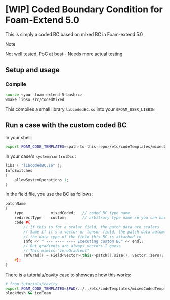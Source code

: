 # [WIP] Coded Boundary Condition for Foam-Extend 5.0

This is simply a coded BC based on mixed BC in Foam-extend 5.0

> [!Note]
> Not well tested, PoC at best - Needs more actual testing

## Setup and usage

### Compile

```bash
source <your-foam-extend-5-bashrc>
wmake libso src/codedMixed
```

This compiles a small library `libcodedBC.so` into your `$FOAM_USER_LIBBIN`

## Run a case with the custom coded BC

In your shell:
```bash
export FOAM_CODE_TEMPLATES=<path-to-this-repo>/etc/codeTemplates/mixedCodedTemplate
```

In your case's `system/controlDict`
```cpp
libs ( "libcodedBC.so" );
InfoSwitches
{
    allowSystemOperations 1;
}
```

In the field file, you use the BC as follows:
```cpp
patchName
{
    type            mixedCoded;   // coded BC type name
    redirectType    custom;       // arbitrary type name so you can have multiples
    code #{
        // If this is for a scalar field, the patch data are scalars
        // Same if it's a vector or tensor field, the patch data automatically follow
        // the data type of the field this BC is attached to
        Info << " --- ---- ---- Executing custom BC" << endl;
        // But gradients are always vectors I guess
        // This mimics "zeroGradient"
        refGrad() = Field<vector>(this->patch().size(), vector::zero);
    #};  
}
```

There is a [tutorials/cavity](tutorials/cavity) case to showcase how this works:
```bash
# from tutorials/cavity
export FOAM_CODE_TEMPLATES=$PWD/../../etc/codeTemplates/mixedCodedTemplate
blockMesh && icoFoam
```
